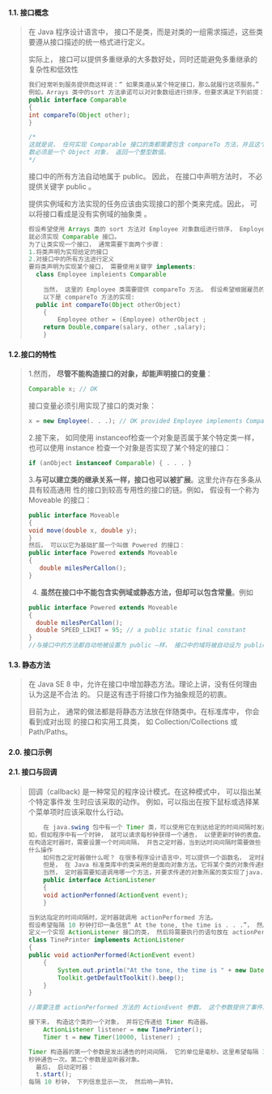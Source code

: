 

#### 1.1.  接口概念  

>   在 Java 程序设计语言中， 接口不是类，而是对类的一组需求描述，这些类要遵从接口描述的统一格式进行定义。  
>
>   实际上， 接口可以提供多重继承的大多数好处，同时还能避免多重继承的复杂性和低效性  
>
> ```java
> 我们经常听到服务提供商这样说：“ 如果类遵从某个特定接口，那么就履行这项服务。”
> 例如，Arrays 类中的sort 方法承诺可以对对象数组进行排序，但要求满足下列前提：对象所属的类必须实现了 Comparable接口。
> public interface Comparable
> {
> int compareTo(Object other);
> }
> 
> /*
> 这就是说， 任何实现 Comparable 接口的类都需要包含 compareTo 方法，并且这个方法的参
> 数必须是一个 Object 对象， 返回一个整型数值。
> */
> ```
>
> 接口中的所有方法自动地属于 public。 因此， 在接口中声明方法时， 不必提供关键字
> public 。
>
> 提供实例域和方法实现的任务应该由实现接口的那个类来完成。因此， 可以将接口看成是没有实例域的抽象类 。
>
> ```java
> 假设希望使用 Arrays 类的 sort 方法对 Employee 对象数组进行排序， Employee 类
> 就必须实现 Comparable 接口。
> 为了让类实现一个接口， 通常需要下面两个步骤：
> 1.将类声明为实现给定的接口
> 2.对接口中的所有方法进行定义
> 要将类声明为实现某个接口， 需要使用关键字 implements:
> 	class Employee impleients Comparable
>     
>     当然， 这里的 Employee 类需要提供 compareTo 方法。 假设希望根据雇员的薪水进行比较.
>     以下是 compareTo 方法的实现:
> 	public int compareTo(Object otherObject)
>     {
>   	  Employee other = (Employee) otherObject ;
>  	  return Double,compare(salary, other ,salary);
>     }
> ```



#### 1.2.接口的特性

>   1.然而， **尽管不能构造接口的对象，却能声明接口的变量**：
>
> ```java
> Comparable x; // OK  
> ```
>
>   接口变量必须引用实现了接口的类对象：
>
> ```java
> x = new Employee(. . .); // OK provided Employee implements Comparable  
> ```
>
>   2.接下来， 如同使用 instanceof检查一个对象是否属于某个特定类一样， 也可以使用
> instance 检查一个对象是否实现了某个特定的接口：  
>
> ```java
> if (anObject instanceof Comparable) { . . . }
> ```
>
>   3.**与可以建立类的继承关系一样，接口也可以被扩展**。这里允许存在多条从具有较高通用
> 性的接口到较高专用性的接口的链。例如， 假设有一个称为 Moveable 的接口：  
>
> ```java
> public interface Moveable
> {
> void move(double x, double y);
> }
> 然后， 可以以它为基础扩展一个叫做 Powered 的接口：
> public interface Powered extends Moveable
> {
>    double milesPerCallon();
> }
> ```
>
> 4.  **虽然在接口中不能包含实例域或静态方法，但却可以包含常量**。例如  
>
> ```java
> public interface Powered extends Moveable
> {
> 	double milesPerCallon();
> 	double SPEED_LIHIT = 95; // a public static final constant
> }
> //与接口中的方法都自动地被设置为 public —样， 接口中的域将被自动设为 public static final 。
> ```
>



#### 1.3.  静态方法  

>   在 Java SE 8 中，允许在接口中增加静态方法。理论上讲，没有任何理由认为这是不合法
> 的。 只是这有违于将接口作为抽象规范的初衷。  
>
>   目前为止， 通常的做法都是将静态方法放在伴随类中。在标准库中， 你会看到成对出现
> 的接口和实用工具类， 如 Collection/Collections 或 Path/Paths。  



#### 2.0.  接口示例  

#### 2.1.  接口与回调  

>   回调（callback) 是一种常见的程序设计模式。在这种模式中， 可以指出某个特定事件发
> 生时应该采取的动作。 例如，可以指出在按下鼠标或选择某个菜单项时应该采取什么行动。  
>
> ```java
>     在 java.swing 包中有一个 Timer 类，可以使用它在到达给定的时间间隔时发出通告。 例
> 如，假如程序中有一个时钟， 就可以请求每秒钟获得一个通告， 以便更新时钟的表盘。
> 在构造定时器时，需要设置一个时间间隔， 并告之定时器，当到达时间间隔时需要做些
> 什么操作
>     如何告之定时器做什么呢？ 在很多程序设计语言中，可以提供一个函数名， 定时器周期性地调用它。 
>     但是， 在 Java 标准类库中的类采用的是面向对象方法。它将某个类的对象传递给定时器，然后，定时器调用这个对象的方法。由于对象可以携带一些附加的信息，所以传递一个对象比传递一个函数要灵活得多。
>     当然， 定时器需要知道调用哪一个方法，并要求传递的对象所属的类实现了java.awt.event 包的ActionListener 接口。下面是这个接口：
>     public interface ActionListener
>     {
>     void actionPerfonned(ActionEvent event);
>     }
> 
> 当到达指定的时间间隔时，定时器就调用 actionPerformed 方法。
> 假设希望每隔 10 秒钟打印一条信息“ At the tone, the time is . . .”， 然后响一声， 就应该
> 定义一个实现 ActionListener 接口的类， 然后将需要执行的语句放在 actionPerformed 方法中。
> class TinePrinter implements ActionListener
> {
> public void actionPerformed(ActionEvent event)
>     {
>         System.out.println("At the tone, the time is " + new Date());
>         Toolkit.getDefaultToolkit().beep();
>     }
> }
> 
> //需要注意 actionPerformed 方法的 ActionEvent 参数。 这个参数提供了事件的相关信息，
> ```
>
> ```java
> 接下来， 构造这个类的一个对象， 并将它传递给 Timer 构造器。
>     ActionListener listener = new TimePrinter();
>     Timer t = new Timer(10000, listener) ;
> 
> Timer 构造器的第一个参数是发出通告的时间间隔， 它的单位是毫秒。这里希望每隔 10
> 秒钟通告一次。第二个参数是监听器对象。
> 	最后， 启动定时器：
> 	t.start();
> 每隔 10 秒钟， 下列信息显示一次， 然后响一声铃。
> ```
>
> 